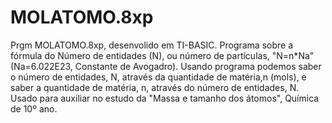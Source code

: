 # MOLATOMO.8xp
Prgm MOLATOMO.8xp, desenvolido em TI-BASIC. Programa sobre a fórmula do Número de entidades (N), ou número de partículas, "N=n*Na" (Na=6.022E23, Constante de Avogadro). Usando programa podemos saber o número de entidades, N, através da quantidade de matéria,n (mols), e saber a quantidade de matéria, n, através do número de entidades, N. Usado para auxiliar no estudo da "Massa e tamanho dos átomos", Química de 10º ano.

